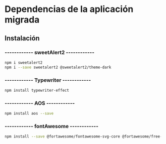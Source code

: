 # Dependencias de la aplicación migrada

## Instalación

### ------------ sweetAlert2 ------------

```bash
npm i sweetalert2
npm i --save sweetalert2 @sweetalert2/theme-dark
```

### ------------ Typewriter ------------

```bash
npm install typewriter-effect
```

### ------------ AOS ------------


```bash
npm install aos --save
```

### ------------ fontAwesome ------------

```bash
npm install --save @fortawesome/fontawesome-svg-core @fortawesome/free-regular-svg-icons @fortawesome/free-solid-svg-icons @fortawesome/react-fontawesome
```

<!--
### ------------  ------------

```bash

```

### ------------  ------------

```bash

```

### ------------  ------------

```bash

``` -->

